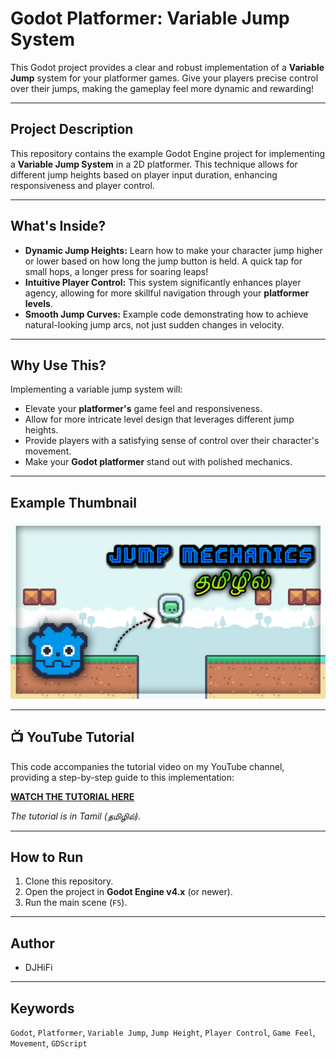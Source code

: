 # Godot Platformer: Variable Jump System

This Godot project provides a clear and robust implementation of a **Variable Jump** system for your platformer games. Give your players precise control over their jumps, making the gameplay feel more dynamic and rewarding!

---

## Project Description

This repository contains the example Godot Engine project for implementing a **Variable Jump System** in a 2D platformer. This technique allows for different jump heights based on player input duration, enhancing responsiveness and player control.

---

## What's Inside?

* **Dynamic Jump Heights:** Learn how to make your character jump higher or lower based on how long the jump button is held. A quick tap for small hops, a longer press for soaring leaps!
* **Intuitive Player Control:** This system significantly enhances player agency, allowing for more skillful navigation through your **platformer levels**.
* **Smooth Jump Curves:** Example code demonstrating how to achieve natural-looking jump arcs, not just sudden changes in velocity.

---

## Why Use This?

Implementing a variable jump system will:

* Elevate your **platformer's** game feel and responsiveness.
* Allow for more intricate level design that leverages different jump heights.
* Provide players with a satisfying sense of control over their character's movement.
* Make your **Godot platformer** stand out with polished mechanics.

---

## Example Thumbnail

![Variable Jump Thumbnail](https://github.com/darwin-001/godot-smooth-jump/blob/98895604b3b5898a967c940136e270a207cbefad/Godot%20Jump%20Mechanics.png)

---

## 📺 YouTube Tutorial

This code accompanies the tutorial video on my YouTube channel, providing a step-by-step guide to this implementation:

[**WATCH THE TUTORIAL HERE**](https://youtu.be/vDqo_COsAqo)

*The tutorial is in Tamil (தமிழில்).*

---

## How to Run

1.  Clone this repository.
2.  Open the project in **Godot Engine v4.x** (or newer).
3.  Run the main scene (`F5`).

---

## Author

* DJHiFi

---

## Keywords

`Godot`, `Platformer`, `Variable Jump`, `Jump Height`, `Player Control`, `Game Feel`, `Movement`, `GDScript`
